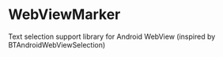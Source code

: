 # WebViewMarker

Text selection support library for Android WebView (inspired by BTAndroidWebViewSelection)
